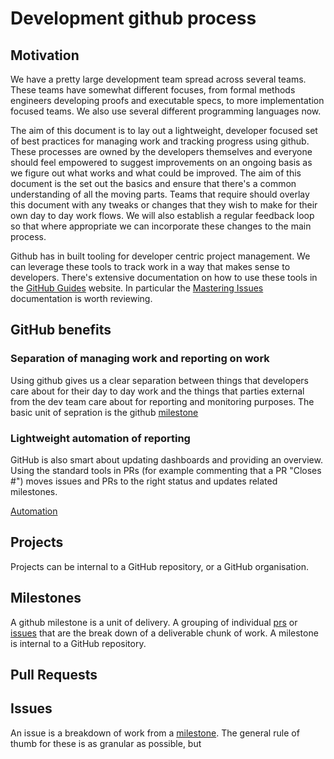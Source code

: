 # Development github process #

## Motivation ##

We have a pretty large development team spread across several teams. These teams
have somewhat different focuses, from formal methods engineers developing proofs
and executable specs, to more implementation focused teams. We also use several
different programming languages now.

The aim of this document is to lay out a lightweight, developer focused set of
best practices for managing work and tracking progress using github. These
processes are owned by the developers themselves and everyone should feel
empowered to suggest improvements on an ongoing basis as we figure out what
works and what could be improved. The aim of this document is the set out the
basics and ensure that there's a common understanding of all the moving parts.
Teams that require should overlay this document with any tweaks or changes that
they wish to make for their own day to day work flows. We will also establish a
regular feedback loop so that where appropriate we can incorporate these changes
to the main process.


Github has in built tooling for developer centric project management. We can
leverage these tools to track work in a way that makes sense to developers.
There's extensive documentation on how to use these tools in the [GitHub
Guides](https://guides.github.com/) website. In particular the [Mastering
Issues](https://guides.github.com/features/issues/) documentation is worth
reviewing.

## GitHub benefits ##

### Separation of managing work and reporting on work ###

Using github gives us a clear separation between things that developers care
about for their day to day work and the things that parties external from the
dev team care about for reporting and monitoring purposes. The basic unit of
sepration is the github [milestone](#milestone)

### Lightweight automation of reporting ###

GitHub is also smart about updating dashboards and providing an overview. Using
the standard tools in PRs (for example commenting that a PR "Closes
#<issue-number>") moves issues and PRs to the right status and updates related milestones.

[Automation](https://help.github.com/articles/configuring-automation-for-project-boards/)


## <a id="project"></a>Projects ##

Projects can be internal to a GitHub repository, or a GitHub organisation.

## <a id="milestone"></a>Milestones ##

A github milestone is a unit of delivery. A grouping of individual [prs](#pr) or
[issues](#issue) that are the break down of a deliverable chunk of work. A
milestone is internal to a GitHub repository.

## <a id="pull request"></a>Pull Requests ##

## <a id="issue"></a>Issues ##

An issue is a breakdown of work from a [milestone](#milestone). The general rule
of thumb for these is as granular as possible, but 
